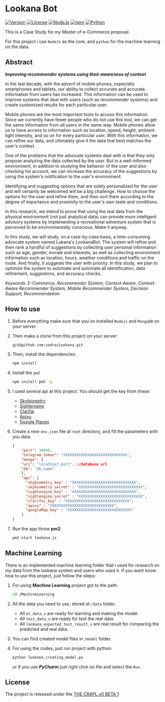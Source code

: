# Lookana Bot


[![Version](https://img.shields.io/badge/version-1.0.0-red.svg?style=flat)](https://github.com/sadra/Lookana)
[![License](https://img.shields.io/badge/License-THE%20CRAPL%20v0%20BETA%201-orange.svg)](https://github.com/sadra/Lookana/blob/master/LICENSE)
[![NodeJs](https://img.shields.io/badge/NodeJs-v7.7.3-brightgreen.svg)]()
[![npm](https://img.shields.io/badge/npm-4.1.2-yellow.svg)]()
[![Python](https://img.shields.io/badge/Python-3.6-blue.svg)]()


This is a Case Study for my Master of e-Commerce proposal.

For this project i use `NodeJs` as the core, and `python` for the machine learning on the data.

## Abstract

***Improving recommender systems using their awareness of context***

In the last decade, with the advent of mobile phones, especially smartphones and tablets, our ability to collect accurate and accurate information from users has increased. This information can be used to improve systems that deal with users (such as recommender systems) and create customized results for each particular user.

Mobile phones are the most important tools to access this information. Since we currently have fewer people who do not use this tool, we can get the same information from all users in the same way. Mobile phones allow us to have access to information such as location, speed, height, ambient light intensity, and so on for every particular user. With this information, we can refine our data, and ultimately give it the data that best matches the user's context.

One of the problems that the advocate systems deal with is that they only propose analyzing the data collected by the user. But in a well-informed environment, in addition to studying the behavior of the user and also checking his account, we can increase the accuracy of the suggestions by using the system's notification to the user's environment.

Identifying and suggesting options that are solely personalized for the user and will certainly be welcomed will be a big challenge. How to choose the options for the user and refine them, and then sort them according to the degree of importance and proximity to the user's own taste and conditions.

In this research, we intend to prove that using the real data from the physical environment (not just analytical data) can provide more intelligent advisory systems by implementing a recreational adventure system that is perceived to be environmentally conscious. Make it anyway.

In this study, we will study, on a case-by-case basis, a time-consuming advocate system named Lukana's LookanaBot. The system will refine and then rank a handful of suggestions by collecting user personal information such as age, gender, morale and interests, as well as collecting environment information such as location, hours, weather conditions and traffic on the route. And finally, it suggests the user with priority. In this study, we plan to optimize the system to automate and automate all identification, data refinement, suggestions, and accuracy checks.

*Keywords: E-Commerce, Recommender System, Context-Aware, Context-Aware Recommender System, Mobile Recommender System, Decision Support, Recommendation*

## How to use

1. Before everything make sure that you've installed `Nodejs` and `MongoDB` on your server.

2. Then make a clone from this project on your server:

    ```bash
    git@github.com:sadra/Lookana.git
    ```

3. Then, install the dependencies:

    ```bash
    npm install
    ```

4. Install the `pm2`

    ```bash
    npm install pm2 -g
    ```

5. I used several api at this project. You should get the key from these:
    * [Skybiometry](https://skybiometry.com/)
    * [Sightengine](https://sightengine.com/)
    * [Clarifai](https://clarifai.com/)
    * [Apixu](https://www.apixu.com/)
    * [Google Places](https://cloud.google.com/maps-platform/places/)

6. Create a new `env.json` file at `root` directory, and fill the parameters with you data.

    ```json
    {
        "port": 30000,
        "telegram_token": "XXXXXXXXXXXXXXXXXXXXXXXXXXXXX",
        "mongo": {
        "uri": "localhost:port", //database url
        "db": "db_name"
        },
        "api": {
          "skybiometry_key" : "XXXXXXXXXXXXXXXXXXXXXXXXXXXXX",
          "skybiometry_secret" : "XXXXXXXXXXXXXXXXXXXXXXXXXXXXX",
          "sightengine_key" : "XXXXXXXXXXXXXXXXXXXXXXXXXXXXX",
          "sightengine_secret" : "XXXXXXXXXXXXXXXXXXXXXXXXXXXXX",
          "clarifai_key" : "XXXXXXXXXXXXXXXXXXXXXXXXXXXXX",
          "apixu" : "XXXXXXXXXXXXXXXXXXXXXXXXXXXXX",
          "googleMap_key" : "XXXXXXXXXXXXXXXXXXXXXXXXXXXXX"
        }
    }
    ```

7. Run the app throw **pm2**:

    ```bash
    pm2 start lookana.js
    ```

## Machine Learning

There is an implemented machine learning folder that i used for research on my data from the lookana system and users who used it.
If you want know how to use this project, just follow the steps:

1. For using **Machine Learning** project got to the path:

    ```bash
    cd /MachineLearning
    ```

2. All the data you need to use, stored at `/data` folder.

    * All `ml_data_x` are ready for learning and making the model.
    * All `test_data_x` are ready for test the real data.
    * All `lookana_expected_test_result_x` are real result for comparing the predicted and real data.

3. You can find created model files in `/model` folder.

4. For using the codes, just run project with python:

    ```bash
    python lookana_creating_model.py
    ```

    or if you use ***PyCharm*** just right click on file and select the `Run`.

## License

The project is released under the [THE CRAPL v0 BETA 1](./LICENSE)
